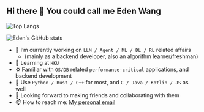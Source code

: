## Hi there 👋 You could call me Eden Wang

<!--
**DrEden33773/DrEden33773** is a ✨ _special_ ✨ repository because its `README.md` (this file) appears on your GitHub profile.

Here are some ideas to get you started:

- 🔭 I’m currently working on ...
- 🌱 I’m currently learning ...
- 👯 I’m looking to collaborate on ...
- 🤔 I’m looking for help with ...
- 💬 Ask me about ...
- 📫 How to reach me: ...
- 😄 Pronouns: ...
- ⚡ Fun fact: ...
-->

![Top Langs](https://github-readme-stats.vercel.app/api/top-langs/?username=DrEden33773&layout=compact&langs_count=3&theme=dracula)

![Eden's GitHub stats](https://github-readme-stats.vercel.app/api?username=DrEden33773&show_icons=true&theme=dracula)

- 🔭 I’m currently working on `LLM / Agent / ML / DL / RL` related affairs
  - (mainly as a backend developer, also an algorithm learner/freshman)
- 🌱 Learning at `HKU`
- ⚙️ Familiar with `OS/DB` related `performance-critical` applications, and backend development
- 📘 Use `Python / Rust / C++` for most, and `C / Java / Kotlin / JS` as well
- 👯 Looking forward to making friends and collaborating with them
- 📫 How to reach me: [My personal email](edwardwang33773@gmail.com)
